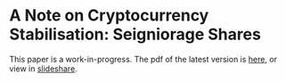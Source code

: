# A Note on Cryptocurrency Stabilisation: Seigniorage Shares

This paper is a work-in-progress. The pdf of the latest version is
[here](00-main.pdf), or view in [slideshare](http://www.slideshare.net/rmsams/00-main).
